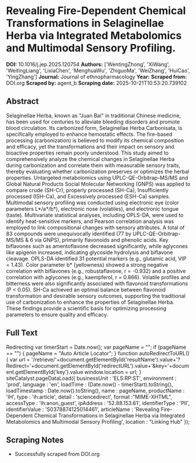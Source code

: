 # Revealing Fire-Dependent Chemical Transformations in Selaginellae Herba via Integrated Metabolomics and Multimodal Sensory Profiling.

**DOI:** 10.1016/j.jep.2025.120754
**Authors:** ['WentingZhong', 'XiWang', 'WeitingLiang', 'LixiaChen', 'MenghuaWu', 'ZhiguoMa', 'WeiZhang', 'HuiCao', 'YingZhang']
**Journal:** Journal of ethnopharmacology
**Year:** 
**Scraped from:** DOI.org
**Scraped by:** agent_b
**Scraping date:** 2025-10-21T10:53:20.739102

## Abstract

Selaginellae Herba, known as "Juan Bai" in traditional Chinese medicine, has been used for centuries to alleviate bleeding disorders and promote blood circulation. Its carbonized form, Selaginellae Herba Carbonisata, is specifically employed to enhance hemostatic effects. The fire-based processing (carbonization) is believed to modify its chemical composition and efficacy, yet the transformations and their impact on sensory and bioactive properties remain poorly understood.
This study aimed to comprehensively analyze the chemical changes in Selaginellae Herba during carbonization and correlate them with measurable sensory traits, thereby evaluating whether carbonization preserves or optimizes the herbal properties.
Untargeted metabolomics using UPLC-QE-Orbitrap-MS/MS and Global Natural Products Social Molecular Networking (GNPS) was applied to compare crude (SH-Cr), properly processed (SH-Ca), Insufficiently processed (ISH-Ca), and Excessively processed (ESH-Ca) samples. Multimodal sensory profiling was conducted using electronic eye (color parameters L*/a*/b*), electronic nose (volatiles), and electronic tongue (taste). Multivariate statistical analyses, including OPLS-DA, were used to identify heat-sensitive markers, and Pearson correlation analysis was employed to link compositional changes with sensory attributes.
A total of 83 compounds were unequivocally identified (77 by UPLC-QE-Orbitrap-MS/MS & 6 via GNPS), primarily flavonoids and phenolic acids. Key biflavones such as amentoflavone decreased significantly, while aglycones like apigenin increased, indicating glycoside hydrolysis and biflavone cleavage. OPLS-DA identified 31 potential markers (e.g., glutamic acid, VIP = 1.43). Color parameter b* (yellowness) showed a strong negative correlation with biflavones (e.g., robustaflavone, r = -0.932) and a positive correlation with aglycones (e.g., kaempferol, r = 0.866). Volatile profiles and bitterness were also significantly associated with flavonoid transformations (P < 0.05).
SH-Ca achieved an optimal balance between flavonoid transformation and desirable sensory outcomes, supporting the traditional use of carbonization to enhance the properties of Selaginellae Herba. These findings provide a scientific basis for optimizing processing parameters to ensure quality and efficacy.

## Full Text

Redirecting var timerStart = Date.now(); var pageName = ""; if (pageName == "") { pageName = "Auto Article Locator"; } function autoRedirectToURL() { var url = '/retrieve/'+document.getElementById('resultName').value+'?Redirect='+document.getElementById('redirectURL').value+'&key='+document.getElementById('key').value window.location = url; } siteCatalyst.pageDataLoad({ businessUnit : 'ELS:RP:ST', environment : 'prod', language : 'en', loadTime : (Date.now() - timerStart).toString(), loadTimestamp : Date.now().toString(), name : pageName, productName : 'IH', type : 'ih:article', detail : 'sciencedirect', format :"MIME-XHTML", accessType : 'ih:anon_guest', ipAddress : '52.88.153.61', identifierType : 'PII', identifierValue : 'S0378874125014461', articleName : 'Revealing Fire-Dependent Chemical Transformations in Selaginellae Herba via Integrated Metabolomics and Multimodal Sensory Profiling', location : "Linking Hub" });

## Scraping Notes

- Successfully scraped from DOI.org
